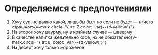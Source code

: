 # Определяемся с предпочтениями

<div class="number-blocks">

<v-clicks>

  1. Хочу суп, не важно какой, лишь&nbsp;бы был, но если не будет — ничего страшного{v-mark.circle="{ at: 7, color: 'var(--sd-yellow)'}"}
  2. На второе хочу шаурму, ну <span v-mark="{ at: 5, color: 'var(--sd-pink)'}">в крайнем случае — шаверму</span>
  3. В качестве напитка желательно кофе, но не обязательно{v-mark.circle="{ at: 8, color: 'var(--sd-yellow)'}"}
  4. На десерт <span v-mark="{ at: 6, color: 'var(--sd-pink)'}">хочу только мороженое</span>

</v-clicks>

</div>

<!--
TODO: Докидать питерского диалекта в шутуку
-->
